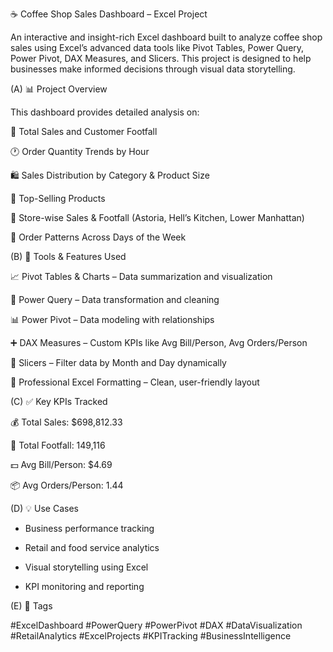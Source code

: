 ☕ Coffee Shop Sales Dashboard – Excel Project

An interactive and insight-rich Excel dashboard built to analyze coffee shop sales using Excel’s advanced data tools like Pivot Tables, Power Query, Power Pivot, DAX Measures, and Slicers. This project is designed to help businesses make informed decisions through visual data storytelling.

(A) 📊 Project Overview
  
  This dashboard provides detailed analysis on:

   🧾 Total Sales and Customer Footfall

   🕐 Order Quantity Trends by Hour

   🛍️ Sales Distribution by Category & Product Size

   🥇 Top-Selling Products

   📍 Store-wise Sales & Footfall (Astoria, Hell’s Kitchen, Lower Manhattan)

  📅 Order Patterns Across Days of the Week

(B) 🔧 Tools & Features Used

   📈 Pivot Tables & Charts – Data summarization and visualization

   🔄 Power Query – Data transformation and cleaning

   📊 Power Pivot – Data modeling with relationships

   ➕ DAX Measures – Custom KPIs like Avg Bill/Person, Avg Orders/Person

   🎯 Slicers – Filter data by Month and Day dynamically

   🎨 Professional Excel Formatting – Clean, user-friendly layout





(C) ✅ Key KPIs Tracked

   💰 Total Sales: $698,812.33

   👣 Total Footfall: 149,116

   💵 Avg Bill/Person: $4.69

   📦 Avg Orders/Person: 1.44







(D) 💡 Use Cases

  - Business performance tracking

  - Retail and food service analytics

  - Visual storytelling using Excel

  - KPI monitoring and reporting

(E) 📎 Tags
        
  #ExcelDashboard #PowerQuery #PowerPivot #DAX #DataVisualization #RetailAnalytics #ExcelProjects #KPITracking #BusinessIntelligence
